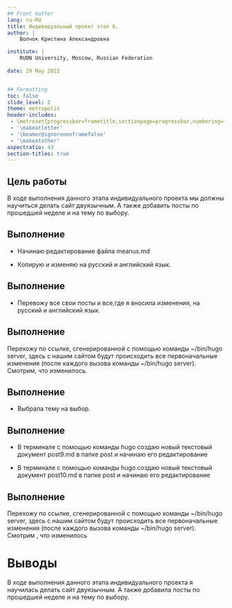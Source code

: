 ```yaml
---
## Front matter
lang: ru-RU
title: Индивидуальный проект этап 6.
author: |
	Волчок Кристина Александровна 

institute: |
	RUDN University, Moscow, Russian Federation
	
date: 29 May 2022


## Formatting
toc: false
slide_level: 2
theme: metropolis
header-includes: 
 - \metroset{progressbar=frametitle,sectionpage=progressbar,numbering=fraction}
 - '\makeatletter'
 - '\beamer@ignorenonframefalse'
 - '\makeatother'
aspectratio: 43
section-titles: true
---
```



## Цель работы



 В ходе выполнения данного этапа индивидуального проекта мы должны научиться делать сайт двуязычным. А также добавить посты по прошедшей неделе и на тему по выбору.

## Выполнение 

- Начинаю редактирование файла  meanus.md 

- Копирую и изменяю на русский и английский язык.


## Выполнение 


- Перевожу все свои посты и все,где я вносила изменения, на русский и английский язык.





## Выполнение 


Перехожу по ссылке, сгенерированной с помощью команды ~/bin/hugo server, здесь с нашим сайтом будут происходить все первоначальные изменения (после каждого вызова команды ~/bin/hugo server). Смотрим, что изменилось.

## Выполнение 

- Выбрала тему на выбор.



## Выполнение 

- В терминале с помощью команды hugo создаю новый текстовый документ
post9.md в папке post и начинаю его редактирование


- В терминале с помощью команды hugo создаю новый текстовый документ
post10.md в папке post и начинаю его редактирование



## Выполнение 


Перехожу по ссылке, сгенерированной с помощью команды ~/bin/hugo server, здесь с нашим сайтом будут происходить все первоначальные изменения (после каждого вызова команды ~/bin/hugo server). Смотрим , что изменилось


# Выводы

 В ходе выполнения данного этапа индивидуального проекта я научилась делать сайт двуязычным. А также добавила посты по прошедшей неделе и на тему по выбору.
